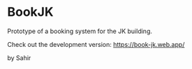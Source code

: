 # BookJK
 Prototype of a booking system for the JK building.
 
 Check out the development version: https://book-jk.web.app/
 
 by Sahir
